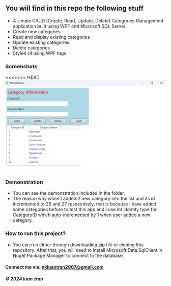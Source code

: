 ## You will find in this repo the following stuff
* A simple CRUD (Create, Read, Update, Delete) Categories Management application built using WPF and Microsoft SQL Server.
* Create new categories
* Read and display existing categories
* Update existing categories
* Delete categories
* Styled UI using WPF tags
### Screenshots
<<<<<<< HEAD
![Image](./images/pic1.png)
### Demonstration
* You can see the demonstration included in the folder.
* The reason why when I added 2 new category into the list and its id incremented to 26 and 27 respectively, that is because I have added some categories before to test this app and I use int identity type for CategoryID which auto-incremented by 1 when user added a new category.
### How to run this project?
* You can run either through downloading zip file or cloning this repository. After that, you will need to install Microsoft.Data.SqlClient in Nuget Package Manager to connect to the database.
#### Connect me via: nkluantran2907@gmail.com
##### &#169; 2024 luan.tran



